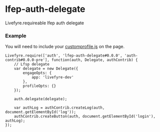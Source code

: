 lfep-auth-delegate
==================

Livefyre.requireable lfep auth delegate

### Example

You will need to include your [customprofile.js](http://answers.livefyre.com/developers/user-auth/enterprise-profiles/#step-1-adding-customprofilejs) on the page.

```
Livefyre.require(['auth', 'lfep-auth-delegate#0.0.0', 'auth-contrib#0.0.0-pre'], function(auth, Delegate, authContrib) {
    // Lfsp delegate
    var delegate = new Delegate({
        engageOpts: {
            app: 'livefyre-dev'
        },
        profileOpts: {}
    });

    auth.delegate(delegate);
  
    var authLog = authContrib.createLog(auth, document.getElementById('log'));
    authContrib.createButton(auth, document.getElementById('login'), authLog);
});
```

### 

